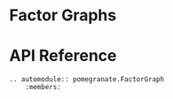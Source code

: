 Factor Graphs
=============

API Reference
=============

```eval_rst
.. automodule:: pomegranate.FactorGraph
	:members:
```